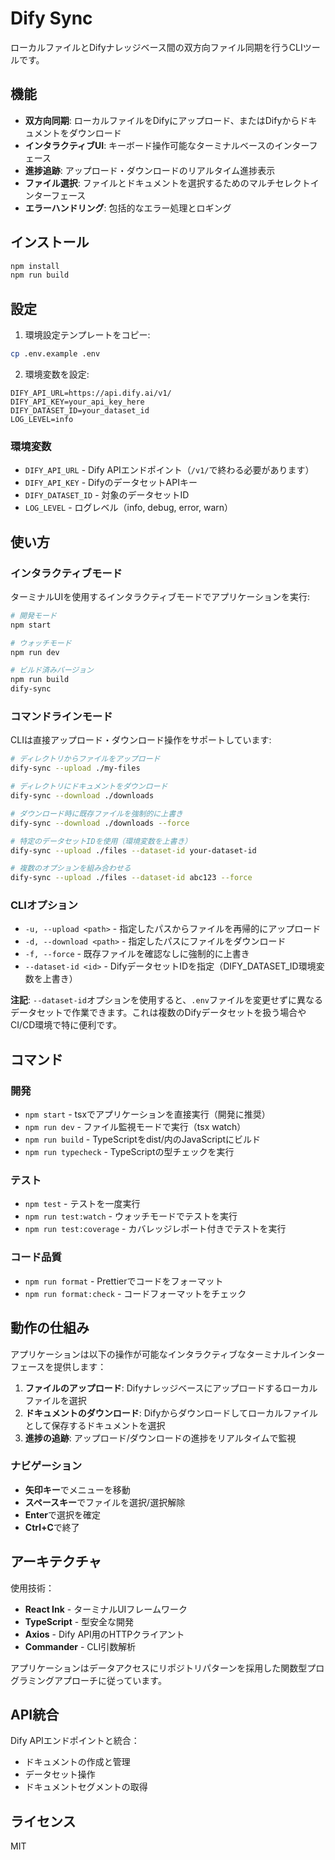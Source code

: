 # Dify Sync

ローカルファイルとDifyナレッジベース間の双方向ファイル同期を行うCLIツールです。

## 機能

- **双方向同期**: ローカルファイルをDifyにアップロード、またはDifyからドキュメントをダウンロード
- **インタラクティブUI**: キーボード操作可能なターミナルベースのインターフェース
- **進捗追跡**: アップロード・ダウンロードのリアルタイム進捗表示
- **ファイル選択**: ファイルとドキュメントを選択するためのマルチセレクトインターフェース
- **エラーハンドリング**: 包括的なエラー処理とロギング

## インストール

```bash
npm install
npm run build
```

## 設定

1. 環境設定テンプレートをコピー:
```bash
cp .env.example .env
```

2. 環境変数を設定:
```
DIFY_API_URL=https://api.dify.ai/v1/
DIFY_API_KEY=your_api_key_here
DIFY_DATASET_ID=your_dataset_id
LOG_LEVEL=info
```

### 環境変数

- `DIFY_API_URL` - Dify APIエンドポイント（`/v1/`で終わる必要があります）
- `DIFY_API_KEY` - DifyのデータセットAPIキー
- `DIFY_DATASET_ID` - 対象のデータセットID
- `LOG_LEVEL` - ログレベル（info, debug, error, warn）

## 使い方

### インタラクティブモード

ターミナルUIを使用するインタラクティブモードでアプリケーションを実行:

```bash
# 開発モード
npm start

# ウォッチモード
npm run dev

# ビルド済みバージョン
npm run build
dify-sync
```

### コマンドラインモード

CLIは直接アップロード・ダウンロード操作をサポートしています:

```bash
# ディレクトリからファイルをアップロード
dify-sync --upload ./my-files

# ディレクトリにドキュメントをダウンロード
dify-sync --download ./downloads

# ダウンロード時に既存ファイルを強制的に上書き
dify-sync --download ./downloads --force

# 特定のデータセットIDを使用（環境変数を上書き）
dify-sync --upload ./files --dataset-id your-dataset-id

# 複数のオプションを組み合わせる
dify-sync --upload ./files --dataset-id abc123 --force
```

### CLIオプション

- `-u, --upload <path>` - 指定したパスからファイルを再帰的にアップロード
- `-d, --download <path>` - 指定したパスにファイルをダウンロード
- `-f, --force` - 既存ファイルを確認なしに強制的に上書き
- `--dataset-id <id>` - DifyデータセットIDを指定（DIFY_DATASET_ID環境変数を上書き）

**注記**: `--dataset-id`オプションを使用すると、`.env`ファイルを変更せずに異なるデータセットで作業できます。これは複数のDifyデータセットを扱う場合やCI/CD環境で特に便利です。

## コマンド

### 開発

- `npm start` - tsxでアプリケーションを直接実行（開発に推奨）
- `npm run dev` - ファイル監視モードで実行（tsx watch）
- `npm run build` - TypeScriptをdist/内のJavaScriptにビルド
- `npm run typecheck` - TypeScriptの型チェックを実行

### テスト

- `npm test` - テストを一度実行
- `npm run test:watch` - ウォッチモードでテストを実行
- `npm run test:coverage` - カバレッジレポート付きでテストを実行

### コード品質

- `npm run format` - Prettierでコードをフォーマット
- `npm run format:check` - コードフォーマットをチェック

## 動作の仕組み

アプリケーションは以下の操作が可能なインタラクティブなターミナルインターフェースを提供します：

1. **ファイルのアップロード**: Difyナレッジベースにアップロードするローカルファイルを選択
2. **ドキュメントのダウンロード**: Difyからダウンロードしてローカルファイルとして保存するドキュメントを選択
3. **進捗の追跡**: アップロード/ダウンロードの進捗をリアルタイムで監視

### ナビゲーション

- **矢印キー**でメニューを移動
- **スペースキー**でファイルを選択/選択解除
- **Enter**で選択を確定
- **Ctrl+C**で終了

## アーキテクチャ

使用技術：
- **React Ink** - ターミナルUIフレームワーク
- **TypeScript** - 型安全な開発
- **Axios** - Dify API用のHTTPクライアント
- **Commander** - CLI引数解析

アプリケーションはデータアクセスにリポジトリパターンを採用した関数型プログラミングアプローチに従っています。

## API統合

Dify APIエンドポイントと統合：
- ドキュメントの作成と管理
- データセット操作
- ドキュメントセグメントの取得

## ライセンス

MIT